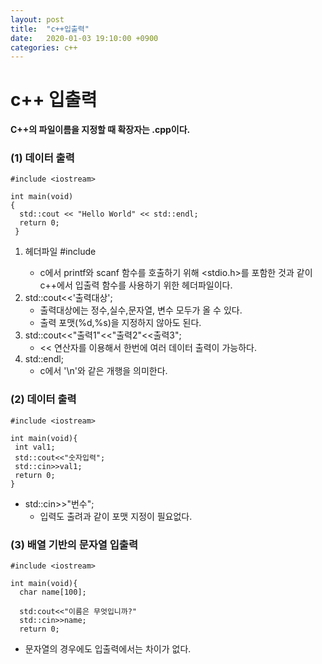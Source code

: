 ```yaml
---
layout: post
title:  "c++입출력"
date:   2020-01-03 19:10:00 +0900
categories: c++
---
```


# c++ 입출력

__C++의 파일이름을 지정할 때 확장자는 .cpp이다.__


### (1) 데이터 출력

```
#include <iostream>

int main(void)
{
  std::cout << "Hello World" << std::endl;
  return 0;
 }
 ```
 
  1. 헤더파일 #include <iostream>
     - c에서 printf와 scanf 함수를 호출하기 위해 <stdio.h>를 포함한 것과 같이 c++에서 입출력 함수를 사용하기 위한 헤더파일이다.
  2. std::cout<<'출력대상';
     - 출력대상에는 정수,실수,문자열, 변수 모두가 올 수 있다. 
     - 출력 포맷(%d,%s)을 지정하지 않아도 된다.
  3. std::cout<<"출력1"<<"출력2"<<출력3";
     - << 연산자를 이용해서 한번에 여러 데이터 출력이 가능하다. 
  4. std::endl;
     - c에서 '\n'와 같은 개행을 의미한다. 
 
 
 
### (2) 데이터 출력
 ```
 #include <iostream>
 
 int main(void){
  int val1;
  std::cout<<"숫자입력";
  std::cin>>val1;
  return 0;
 }
```

  - std::cin>>"번수";
     - 입력도 출려과 같이 포맷 지정이 필요없다. 


### (3) 배열 기반의 문자열 입출력
```
#include <iostream>

int main(void){
  char name[100];
  
  std:cout<<"이름은 무엇입니까?"
  std::cin>>name;
  return 0;
 ```
 
  - 문자열의 경우에도 입출력에서는 차이가 없다. 
  
 
